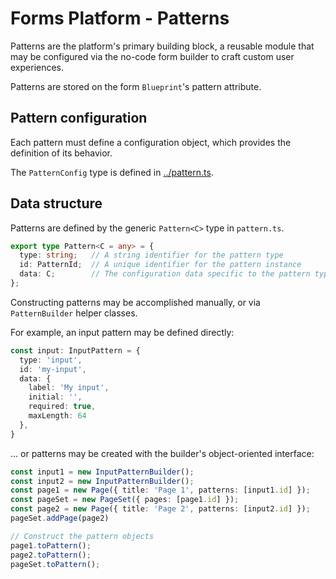 # Forms Platform - Patterns

Patterns are the platform's primary building block, a reusable module that may be configured via the no-code form builder to craft custom user experiences.

Patterns are stored on the form `Blueprint`'s pattern attribute.

## Pattern configuration

Each pattern must define a configuration object, which provides the definition of its behavior.

The `PatternConfig` type is defined in [../pattern.ts](../pattern.ts).

## Data structure

Patterns are defined by the generic `Pattern<C>` type in `pattern.ts`.

```typescript
export type Pattern<C = any> = {
  type: string;   // A string identifier for the pattern type
  id: PatternId;  // A unique identifier for the pattern instance
  data: C;        // The configuration data specific to the pattern type
};
```

Constructing patterns may be accomplished manually, or via `PatternBuilder` helper classes.

For example, an input pattern may be defined directly:

```typescript
const input: InputPattern = {
  type: 'input',
  id: 'my-input',
  data: {
    label: 'My input',
    initial: '',
    required: true,
    maxLength: 64
  },
}
```

... or patterns may be created with the builder's object-oriented interface:

```typescript
const input1 = new InputPatternBuilder();
const input2 = new InputPatternBuilder();
const page1 = new Page({ title: 'Page 1', patterns: [input1.id] });
const pageSet = new PageSet({ pages: [page1.id] });
const page2 = new Page({ title: 'Page 2', patterns: [input2.id] });
pageSet.addPage(page2)

// Construct the pattern objects
page1.toPattern();
page2.toPattern();
pageSet.toPattern();
```

